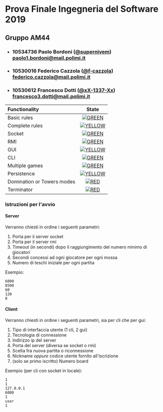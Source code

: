 # Prova Finale Ingegneria del Software 2019
## Gruppo AM44

- ###   10534736    Paolo Bordoni ([@supernivem](https://github.com/supernivem))<br>paolo1.bordoni@mail.polimi.it
- ###   10530016    Federico Cazzola ([@f-cazzola](https://github.com/f-cazzola))<br>federico.cazzola@mail.polimi.it
- ###   10530612    Francesco Dotti ([@xX-1337-Xx](https://github.com/xX-1337-Xx))<br>francesco3.dotti@mail.polimi.it

| Functionality | State |
|:-----------------------|:------------------------------------:|
| Basic rules | [![GREEN](https://placehold.it/15/44bb44/44bb44)](#) |
| Complete rules | [![YELLOW](https://placehold.it/15/ffdd00/ffdd00)](#) |
| Socket | [![GREEN](https://placehold.it/15/44bb44/44bb44)](#) |
| RMI | [![GREEN](https://placehold.it/15/44bb44/44bb44)](#) |
| GUI | [![YELLOW](https://placehold.it/15/ffdd00/ffdd00)](#) |
| CLI | [![GREEN](https://placehold.it/15/44bb44/44bb44)](#) |
| Multiple games | [![GREEN](https://placehold.it/15/44bb44/44bb44)](#) |
| Persistence | [![YELLOW](https://placehold.it/15/ffdd00/ffdd00)](#) |
| Domination or Towers modes | [![RED](https://placehold.it/15/f03c15/f03c15)](#) |
| Terminator | [![RED](https://placehold.it/15/f03c15/f03c15)](#) |

<!--
[![RED](https://placehold.it/15/f03c15/f03c15)](#)
[![YELLOW](https://placehold.it/15/ffdd00/ffdd00)](#)
[![GREEN](https://placehold.it/15/44bb44/44bb44)](#)
-->

### Istruzioni per l'avvio
#### Server

Verranno chiesti in ordine i seguenti parametri:
1. Porta per il server socket
2. Porta per il server rmi
3. Timeout (in secondi) dopo il raggiungimento del numero minimo di giocatori
4. Secondi concessi ad ogni giocatore per ogni mossa
5. Numero di teschi iniziale per ogni partita

Esempio:
```
6000
8500
60
120
8
```

#### Client

Verranno chiesti in ordine i seguenti parametri, sia per cli che per gui:
1. Tipo di interfaccia utente (1 cli, 2 gui)
2. Tecnologia di connessione
3. Indirizzo ip del server
4. Porta del server (diversa se socket o rmi)
5. Scelta fra nuova partita o riconnessione
6. Nickname *oppure* codice utente fornito all'iscrizione
7. (solo se primo iscritto) Numero board

Esempio (per cli con socket in locale):
```
1
1
127.0.0.1
6000
1
user
1
```
